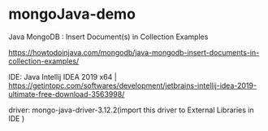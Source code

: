 # mongoJava-demo

Java MongoDB : Insert Document(s) in Collection Examples

https://howtodoinjava.com/mongodb/java-mongodb-insert-documents-in-collection-examples/

IDE: Java Intellij IDEA 2019 x64 |
https://getintopc.com/softwares/development/jetbrains-intellij-idea-2019-ultimate-free-download-3563998/

driver: mongo-java-driver-3.12.2(import this driver to External Libraries in IDE )
